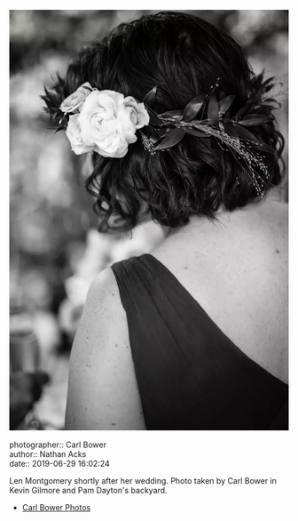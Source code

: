 ![Len Montgomery shortly after her wedding](assets/2019-06-29-set-1-the-ceremony-47.webp)

photographer:: Carl Bower  
author:: Nathan Acks  
date:: 2019-06-29 16:02:24

Len Montgomery shortly after her wedding. Photo taken by Carl Bower in Kevin Gilmore and Pam Dayton's backyard.

* [Carl Bower Photos](https://carlbowerphotos.com)
